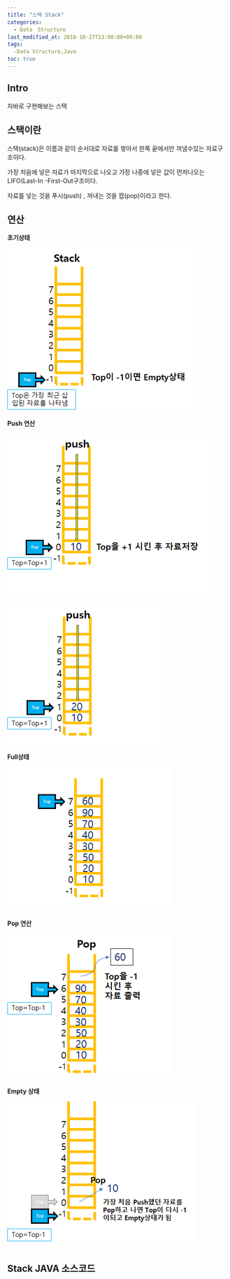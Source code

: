 ```yaml
---
title: "스택 Stack"
categories: 
  - Data　Structure
last_modified_at: 2018-10-27T13:00:00+09:00
tags: 
  -Data Structure,Java
toc: true
---
```


## Intro

자바로 구현해보는 스택


## 스택이란

스택(stack)은 이름과 같이 순서대로 자료를 쌓아서 한쪽 끝에서만 꺼낼수있는 자료구조이다.

가장 처음에 넣은 자료가 마지막으로 나오고 가장 나중에 넣은 값이 먼저나오는 LIFO(Last-In -First-Out구조이다.

자료를 넣는 것을 푸시(push) , 꺼내는 것을 팝(pop)이라고 한다.


## 연산

**초기상태**

![stack](https://github.com/lesslate/lesslate.github.io/blob/master/assets/img/DataStructure/Stack/stack1.png?raw=true)

**Push 연산**

![stack2](https://github.com/lesslate/lesslate.github.io/blob/master/assets/img/DataStructure/Stack/push.png?raw=true)

![stack3](https://github.com/lesslate/lesslate.github.io/blob/master/assets/img/DataStructure/Stack/push2.png?raw=true)

**Full상태**

![stack4](https://github.com/lesslate/lesslate.github.io/blob/master/assets/img/DataStructure/Stack/full.png?raw=true)

**Pop 연산**

![stack5](https://github.com/lesslate/lesslate.github.io/blob/master/assets/img/DataStructure/Stack/pop.png?raw=true)

**Empty 상태**

![stack6](https://github.com/lesslate/lesslate.github.io/blob/master/assets/img/DataStructure/Stack/empty.png?raw=true)


## Stack JAVA 소스코드

